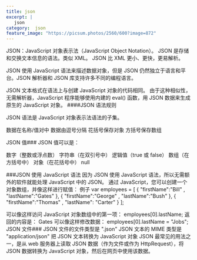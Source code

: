 ```yaml
---
title: json
excerpt: |
   json
category:  json
feature_image: "https://picsum.photos/2560/600?image=872"
---
```

JSON：JavaScript 对象表示法（JavaScript Object Notation）。
JSON 是存储和交换文本信息的语法。类似 XML。
JSON 比 XML 更小、更快，更易解析。

JSON 使用 JavaScript 语法来描述数据对象，但是 JSON 仍然独立于语言和平台。JSON 解析器和 JSON 库支持许多不同的编程语言。

JSON 文本格式在语法上与创建 JavaScript 对象的代码相同。
由于这种相似性，无需解析器，JavaScript 程序能够使用内建的 eval() 函数，用 JSON 数据来生成原生的 JavaScript 对象。
####JSON 语法规则

JSON 语法是 JavaScript 对象表示法语法的子集。


数据在名称/值对中
数据由逗号分隔
花括号保存对象
方括号保存数组

JSON 值###
JSON 值可以是：

数字（整数或浮点数）
字符串（在双引号中）
逻辑值（true 或 false）
数组（在方括号中）
对象（在花括号中）
null

###JSON 使用 JavaScript 语法
因为 JSON 使用 JavaScript 语法，所以无需额外的软件就能处理 JavaScript 中的 JSON。
通过 JavaScript，您可以创建一个对象数组，并像这样进行赋值：
例子
var employees = [
{ "firstName":"Bill" , "lastName":"Gates" },
{ "firstName":"George" , "lastName":"Bush" },
{ "firstName":"Thomas" , "lastName": "Carter" }
];

可以像这样访问 JavaScript 对象数组中的第一项：
employees[0].lastName;
返回的内容是：
Gates
可以像这样修改数据：
employees[0].lastName = "Jobs";
JSON 文件###
JSON 文件的文件类型是 ".json"
JSON 文本的 MIME 类型是 "application/json"
把 JSON 文本转换为 JavaScript 对象
JSON 最常见的用法之一，是从 web 服务器上读取 JSON 数据（作为文件或作为 HttpRequest），将 JSON 数据转换为 JavaScript 对象，然后在网页中使用该数据。

